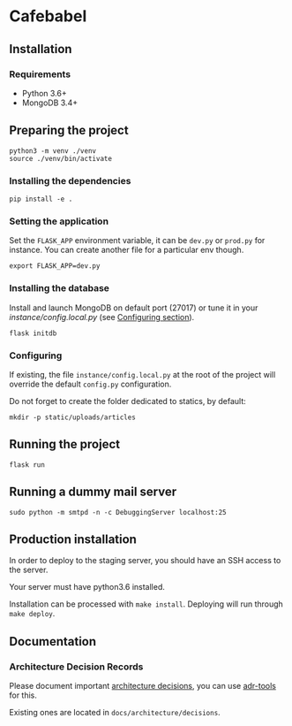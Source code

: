 # Cafebabel


## Installation


### Requirements

- Python 3.6+
- MongoDB 3.4+


## Preparing the project

```
python3 -m venv ./venv
source ./venv/bin/activate
```

### Installing the dependencies

```
pip install -e .
```

### Setting the application

Set the `FLASK_APP` environment variable, it can be `dev.py` or `prod.py`
for instance. You can create another file for a particular env though.

```
export FLASK_APP=dev.py
```



### Installing the database

Install and launch MongoDB on default port (27017) or tune it in your
_instance/config.local.py_ (see [Configuring section](#Configuring)).

```
flask initdb
```


### Configuring

If existing, the file `instance/config.local.py` at the root of
the project will override the default `config.py` configuration.

Do not forget to create the folder dedicated to statics, by default:

```
mkdir -p static/uploads/articles
```


## Running the project

```
flask run
```


## Running a dummy mail server

```
sudo python -m smtpd -n -c DebuggingServer localhost:25
```


## Production installation

In order to deploy to the staging server, you should have an SSH access
to the server.

Your server must have python3.6 installed.

Installation can be processed with `make install`.
Deploying will run through `make deploy`.


## Documentation

### Architecture Decision Records

Please document important
[architecture decisions](http://thinkrelevance.com/blog/2011/11/15/documenting-architecture-decisions),
you can use [adr-tools](https://github.com/npryce/adr-tools) for this.

Existing ones are located in `docs/architecture/decisions`.
